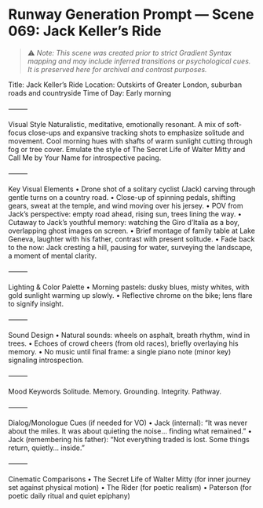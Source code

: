 # Runway Generation Prompt — Scene 069: Jack Keller’s Ride

> ⚠️ *Note: This scene was created prior to strict Gradient Syntax mapping and may include inferred transitions or psychological cues. It is preserved here for archival and contrast purposes.*

Title: Jack Keller’s Ride
Location: Outskirts of Greater London, suburban roads and countryside
Time of Day: Early morning

⸻

Visual Style
Naturalistic, meditative, emotionally resonant. A mix of soft-focus close-ups and expansive tracking shots to emphasize solitude and movement. Cool morning hues with shafts of warm sunlight cutting through fog or tree cover. Emulate the style of The Secret Life of Walter Mitty and Call Me by Your Name for introspective pacing.

⸻

Key Visual Elements
	•	Drone shot of a solitary cyclist (Jack) carving through gentle turns on a country road.
	•	Close-up of spinning pedals, shifting gears, sweat at the temple, and wind moving over his jersey.
	•	POV from Jack’s perspective: empty road ahead, rising sun, trees lining the way.
	•	Cutaway to Jack’s youthful memory: watching the Giro d’Italia as a boy, overlapping ghost images on screen.
	•	Brief montage of family table at Lake Geneva, laughter with his father, contrast with present solitude.
	•	Fade back to the now: Jack cresting a hill, pausing for water, surveying the landscape, a moment of mental clarity.

⸻

Lighting & Color Palette
	•	Morning pastels: dusky blues, misty whites, with gold sunlight warming up slowly.
	•	Reflective chrome on the bike; lens flare to signify insight.

⸻

Sound Design
	•	Natural sounds: wheels on asphalt, breath rhythm, wind in trees.
	•	Echoes of crowd cheers (from old races), briefly overlaying his memory.
	•	No music until final frame: a single piano note (minor key) signaling introspection.

⸻

Mood Keywords
Solitude. Memory. Grounding. Integrity. Pathway.

⸻

Dialog/Monologue Cues (if needed for VO)
	•	Jack (internal): “It was never about the miles. It was about quieting the noise… finding what remained.”
	•	Jack (remembering his father): “Not everything traded is lost. Some things return, quietly… inside.”

⸻

Cinematic Comparisons
	•	The Secret Life of Walter Mitty (for inner journey set against physical motion)
	•	The Rider (for poetic realism)
	•	Paterson (for poetic daily ritual and quiet epiphany)
